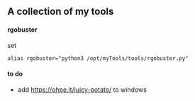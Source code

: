 ## A collection of my tools

#### rgobuster
set 
```
alias rgobuster="python3 /opt/myTools/tools/rgobuster.py"
```


#### to do
- add https://ohpe.it/juicy-potato/ to windows
